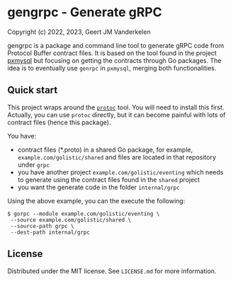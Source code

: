 gengrpc - Generate gRPC
=======================

Copyright (c) 2022, 2023, Geert JM Vanderkelen

gengrpc is a package and command line tool to generate gRPC code from
Protocol Buffer contract files. It is based on the tool found in the
project [pxmysql][1] but focusing on getting the contracts through Go packages.
The idea is to eventually use `genrpc` in `pxmysql`, merging both
functionalities.

Quick start
-----------

This project wraps around the [`protoc`][2] tool. You will need to
install this first. Actually, you can use `protoc` directly, but it can become
painful with lots of contract files (hence this package).

You have:
* contract files (*.proto) in a shared Go package, for example, 
  `example.com/golistic/shared` and files are located in that repository under
  `grpc`
* you have another project `example.com/golistic/eventing` which needs to
  generate using the contract files found in the `shared` project
* you want the generate code in the folder `internal/grpc`

Using the above example, you can the execute the following:

```shell
$ gorpc --module example.com/golistic/eventing \
 --source example.com/golistic/shared \
 --source-path grpc \
 --dest-path internal/grpc
```

License
-------

Distributed under the MIT license. See `LICENSE.md` for more information.

[1]: https://github.com/golistica/pxmysql

[2]: https://grpc.io/docs/languages/go/quickstart/
